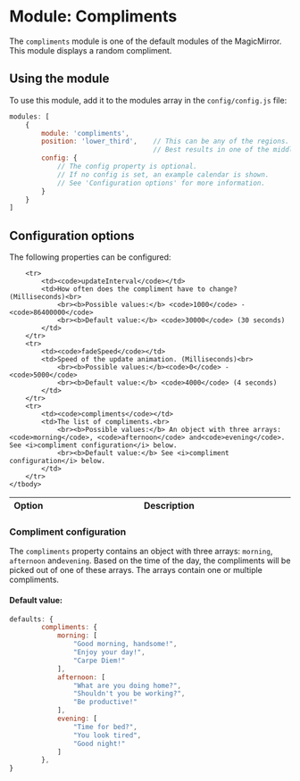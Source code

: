 # Module: Compliments
The `compliments` module is one of the default modules of the MagicMirror.
This module displays a random compliment.

## Using the module

To use this module, add it to the modules array in the `config/config.js` file:
````javascript
modules: [
	{
		module: 'compliments',
		position: 'lower_third',	// This can be any of the regions.
									// Best results in one of the middle regions like: lower_third
		config: {
			// The config property is optional.
			// If no config is set, an example calendar is shown.
			// See 'Configuration options' for more information.
		}
	}
]
````

## Configuration options

The following properties can be configured:


<table width="100%">
	<!-- why, markdown... -->
	<thead>
		<tr>
			<th>Option</th>
			<th width="100%">Description</th>
		</tr>
	<thead>
	<tbody>

		<tr>
			<td><code>updateInterval</code></td>
			<td>How often does the compliment have to change? (Milliseconds)<br>
				<br><b>Possible values:</b> <code>1000</code> - <code>86400000</code>
				<br><b>Default value:</b> <code>30000</code> (30 seconds)
			</td>
		</tr>
		<tr>
			<td><code>fadeSpeed</code></td>
			<td>Speed of the update animation. (Milliseconds)<br>
				<br><b>Possible values:</b><code>0</code> - <code>5000</code>
				<br><b>Default value:</b> <code>4000</code> (4 seconds)
			</td>
		</tr>
		<tr>
			<td><code>compliments</code></td>
			<td>The list of compliments.<br>
				<br><b>Possible values:</b> An object with three arrays: <code>morning</code>, <code>afternoon</code> and<code>evening</code>. See <i>compliment configuration</i> below.
				<br><b>Default value:</b> See <i>compliment configuration</i> below.
			</td>
		</tr>
	</tbody>
</table>

### Compliment configuration

The `compliments` property contains an object with three arrays: <code>morning</code>, <code>afternoon</code> and<code>evening</code>. Based on the time of the day, the compliments will be picked out of one of these arrays. The arrays contain one or multiple compliments.

#### Default value:
````javascript
defaults: {
		compliments: {
			morning: [
				"Good morning, handsome!",
				"Enjoy your day!",
				"Carpe Diem!"
			],
			afternoon: [
				"What are you doing home?",
				"Shouldn't you be working?",
				"Be productive!"
			],
			evening: [
				"Time for bed?",
				"You look tired",
				"Good night!"
			]
		},
}
````
